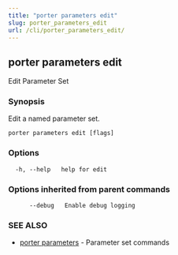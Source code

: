 ```yaml
---
title: "porter parameters edit"
slug: porter_parameters_edit
url: /cli/porter_parameters_edit/
---
```

## porter parameters edit

Edit Parameter Set

### Synopsis

Edit a named parameter set.

```
porter parameters edit [flags]
```

### Options

```
  -h, --help   help for edit
```

### Options inherited from parent commands

```
      --debug   Enable debug logging
```

### SEE ALSO

* [porter parameters](/cli/porter_parameters/)	 - Parameter set commands

